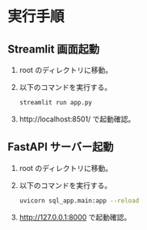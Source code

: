 # 実行手順

## Streamlit 画面起動

1. root のディレクトリに移動。
1. 以下のコマンドを実行する。

   ```bash
   streamlit run app.py
   ```

1. http://localhost:8501/ で起動確認。

## FastAPI サーバー起動

1. root のディレクトリに移動。
1. 以下のコマンドを実行する。

   ```bash
   uvicorn sql_app.main:app --reload
   ```

1. http://127.0.0.1:8000 で起動確認。
